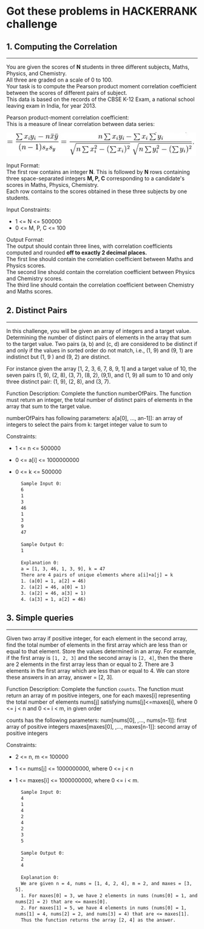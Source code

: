 # Got these problems in HACKERRANK challenge


## 1. Computing the Correlation
-----
You are given  the scores of **N** students in three different subjects, Maths, Physics, and Chemistry.   
All three are graded on a scale of 0 to 100.   
Your task is to compute the Pearson product moment correlation coefficient between the scores of different pairs of subject.   
This data is based on the records of the CBSE K-12 Exam, a national school leaving exam in India, for year 2013.   

Pearson product-moment correlation coefficient:  
This is a measure of linear correlation between data series:     

[image1]: ./Images/Correlation.JPG "Correlation"
![Correlation][image1]


Input Format:   
The first row contains an integer **N**.
This is followed by **N** rows containing three space-separated integers **M, P, C** corresponding to a candidate's scores in Maths, Physics, Chemistry.   
Each row contains to the scores obtained in these three subjects by one students.

Input Constraints:    
- 1 <= N <= 500000    
- 0 <= M, P, C <= 100   

Output Format:   
The output should contain three lines, with correlation coefficients computed and rounded **off to exactly 2 decimal places.**   
The first line should contain the correlation coefficient between Maths and Physics scores.   
The second line should contain the correlation coefficient between Physics and Chemistry scores.   
The third line should contain the correlation coefficient between Chemistry and Maths scores.   




## 2. Distinct Pairs
-----
In this challenge, you will be given an array of integers and a target value. 
Determining the number of distinct pairs of elements in the array that sum to the target value.
Two pairs (a, b) and (c, d) are considered to be distinct if and only if the values in sorted order do not match, i.e., (1, 9) and (9, 1) are indistinct but (1, 9 ) and (9, 2) are distinct.

For instance given the array [1, 2, 3, 6, 7, 8, 9, 1] and a target value of 10, the seven pairs (1, 9), (2, 8), (3, 7), (8, 2), (9,1), and (1, 9) all sum to 10 and only three distinct pair: (1, 9), (2, 8), and (3, 7).

Function Description:
Complete the function numberOfPairs. The function must return an integer, the total number of distinct pairs of elements in the array that sum to the target value.

numberOfPairs has following parameters:
a[a[0], ..., an-1]]: an array of integers to select the pairs from 
k: target integer value to sum to

Constraints:  
- 1 <= n <= 500000
- 0 <= a[i] <= 1000000000
- 0 <= k <= 500000

		Sample Input 0:
		6
		1
		3
		46
		1
		3
		9
		47
		
		Sample Output 0:
		1
		
		Explanation 0:
		a = [1, 3, 46, 1, 3, 9], k = 47
		There are 4 pairs of unique elements where a[i]+a[j] = k
		1. (a[0] = 1, a[2] = 46)
		2. (a[2] = 46, a[0] = 1)
		3. (a[2] = 46, a[3] = 1)
		4. (a[3] = 1, a[2] = 46) 

## 3. Simple queries
-----

Given two array if positive integer, for each element in the second array, find the total number of elements in the first array which are less than or equal to that element.
Store the values determined in an array.
For example, if the first array is `[1, 2, 3]` and the second array is `[2, 4]`, then the there are 2 elements in the first array less than or equal to 2.
There are 3 elements in the first array which are less than or equal to 4.
We can store these answers in an array, answer = [2, 3].

Function Description:
Complete the function `counts`. 
The function must return an array of m positive integers, one for each maxes[i] representing the total number of elements nums[j] satisfying nums[j]<=maxes[i], where 0 <= j < n and 0 <= i < m, in given order

counts has the following parameters:
num[nums[0], ,..., nums[n-1]]: first array of positive integers
maxes[maxes[0], ,..., maxes[n-1]]: second array of positive integers


Constraints:  
- 2 <= n, m <= 100000
- 1 <= nums[j] <= 1000000000, where 0 <= j < n
- 1 <= maxes[i] <= 1000000000, where 0 <= i < m.

		Sample Input 0:
		4
		1
		4
		2
		4
		2
		3
		5
		
		Sample Output 0:
		2
		4
			
		Explanation 0:
		We are given n = 4, nums = [1, 4, 2, 4], m = 2, and maxes = [3, 5].
		1. For maxes[0] = 3, we have 2 elements in nums (nums[0] = 1, and nums[2] = 2) that are <= maxes[0].
		2. For maxes[1] = 5, we have 4 elements in nums (nums[0] = 1, nums[1] = 4, nums[2] = 2, and nums[3] = 4) that are <= maxes[1].
		Thus the function returns the array [2, 4] as the answer.